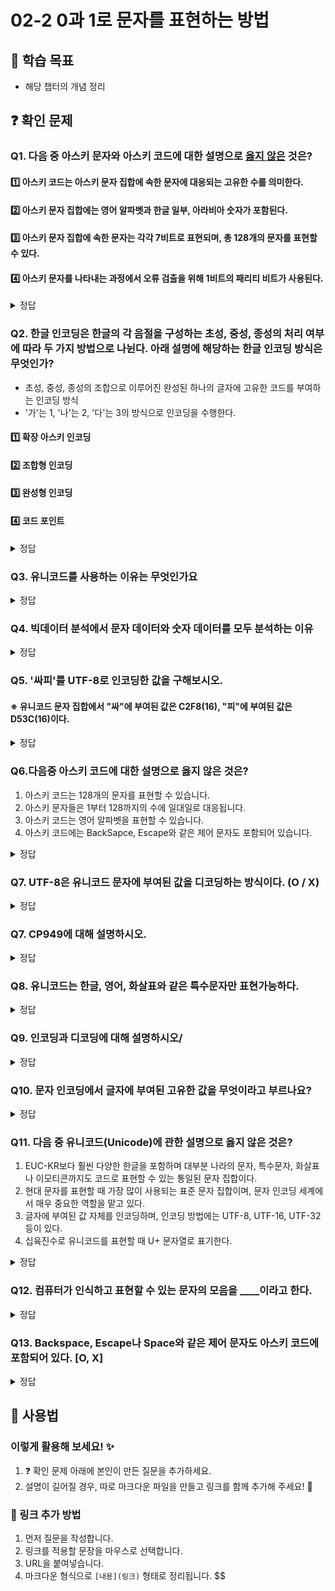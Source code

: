 # 02-2 0과 1로 문자를 표현하는 방법

## 📌 학습 목표

- 해당 챕터의 개념 정리

## ❓ 확인 문제

### Q1. 다음 중 아스키 문자와 아스키 코드에 대한 설명으로 <U>옳지 않은</U> 것은?

#### 1️⃣ 아스키 코드는 아스키 문자 집합에 속한 문자에 대응되는 고유한 수를 의미한다.

#### 2️⃣ 아스키 문자 집합에는 영어 알파벳과 한글 일부, 아라비아 숫자가 포함된다.

#### 3️⃣ 아스키 문자 집합에 속한 문자는 각각 7비트로 표현되며, 총 128개의 문자를 표현할 수 있다.

#### 4️⃣ 아스키 문자를 나타내는 과정에서 오류 검출을 위해 1비트의 패리티 비트가 사용된다.

<details>
<summary>정답</summary>

#### 2️⃣ 아스키 문자 집합에는 영어 알파벳과 한글 일부, 아라비아 숫자가 포함된다.

- 아스키 문자 집합에는 영어 알파벳과 아라비아 숫자, 그리고 일부 특수 문자 등이 포함되어 있으나 한글은 포함되어 있지 않아 표현이 불가합니다.

---

</details>

### Q2. 한글 인코딩은 한글의 각 음절을 구성하는 초성, 중성, 종성의 처리 여부에 따라 두 가지 방법으로 나뉜다. 아래 설명에 해당하는 한글 인코딩 방식은 무엇인가?

- 초성, 중성, 종성의 조합으로 이루어진 완성된 하나의 글자에 고유한 코드를 부여하는 인코딩 방식
- '가'는 1, '나'는 2, '다'는 3의 방식으로 인코딩을 수행한다.

#### 1️⃣ 확장 아스키 인코딩

#### 2️⃣ 조합형 인코딩

#### 3️⃣ 완성형 인코딩

#### 4️⃣ 코드 포인트

<details>
<summary>정답</summary>

#### 3️⃣ 완성형 인코딩

- 한글 인코딩에는 완성형 인코딩과 조합형 인코딩이 존재합니다.

  - 완성형 인코딩 : 초성, 중성, 종성의 조합으로 이루어진 완성된 하나의 글자에 고유한 코드를 부여하는 인코딩 방식.
  - 조합형 인코딩 : 초성, 중성, 종성에 해당하는 코드를 합하여 각 글자의 코드를 만드는 인코딩 방식.

---

</details>

### **Q3. 유니코드를 사용하는 이유는 무엇인가요**

<details>
<summary>정답</summary>

### **전 세계의 다양한 문자를 하나의 통일된 방식으로 표현하기 위해**

#### **기존 문자 인코딩의 한계**

- 초창기 컴퓨터는 **ASCII 체계**를 사용했지만, 영어 이외의 언어를 표현할 수 없었음
- 국가별로 다른 문자 인코딩 체계를 사용하여 **문자 호환성이 낮고 데이터 손상이 발생**하는 문제가 있었음

---

### **유니코드의 장점**

- **다국어 지원**: 하나의 문서에서 여러 언어를 혼합하여 사용 가능
- **문자 깨짐 방지**: 인코딩이 통일되면서 **데이터 손실과 깨짐 문제 해결**
- **글로벌 소프트웨어 개발 용이**: 한 개의 표준을 사용하면, OS나 시스템 간 문자 처리 일관성이 유지됨

---

</details>

### **Q4. 빅데이터 분석에서 문자 데이터와 숫자 데이터를 모두 분석하는 이유**

<details>  
<summary>정답</summary>

- **숫자 데이터**로는 **데이터의 패턴**은 찾을 수 있지만, **이유를 분석**하기 어렵기 때문

- **문자 데이터**로는 데이터의 패턴이 **발생하는 원인**을 찾을 수 있음

---

#### **숫자 데이터(정량 데이터)의 한계**

- 숫자는 **구체적인 패턴과 트렌드를 찾는 데 유용**
- 하지만 **패턴이 발생하는 원인(이유)은 숫자 데이터만으로 알기 어려움**

#### **문자 데이터를 숫자로 변환하는 기법 (자연어 처리, NLP)**

- AI와 머신러닝에서는 문자 데이터를 **숫자로 변환**하여 분석
- **텍스트 감성 분석**: 긍정(1), 부정(0)으로 변환하여 감정 분석
- **토픽 모델링**: 자주 등장하는 단어를 숫자로 변환하여 핵심 주제 분석
- **워드 임베딩**: 문장을 벡터(숫자 배열)로 변환하여 AI 모델이 이해할 수 있도록 처리

---

</details>

### Q5. '싸피'를 UTF-8로 인코딩한 값을 구해보시오.

#### ※ 유니코드 문자 집합에서 "싸"에 부여된 값은 C2F8(16), "피"에 부여된 값은 D53C(16)이다.

<details>  
<summary>정답</summary>

#### EC 8B B8 ED 94 BC(16)

**풀이**

#### 1. "싸" 단어를 UTF-8로 변환하는 과정

#### -> C2F8(16) = 1100 0010 1111 1000(2)

#### -> 한글의 경우 1110xxxx 10xxxxxx 10xxxxxx로 나누어서 변환함(3바이트)

#### -> 인코딩 값 : 11101100 10001011 10111000 -> EC 8B B8

#### 2. "피" 단어를 UTF-8로 변환하는 과정

#### -> D53C(16) = 1101 0101 0011 1100(2)

#### -> 한글의 경우 1110xxxx 10xxxxxx 10xxxxxx로 나누어서 변환함(3바이트)

#### -> 인코딩 값 : 11101101 10010100 10111100 -> ED 94 BC

$$
</details>

### Q6.다음중 아스키 코드에 대한 설명으로 옳지 않은 것은?

1. 아스키 코드는 128개의 문자를 표현할 수 있습니다.
2. 아스키 문자들은 1부터 128까지의 수에 일대일로 대응됩니다.
3. 아스키 코드는 영어 알파벳을 표현할 수 있습니다.
4. 아스키 코드에는 BackSapce, Escape와 같은 제어 문자도 포함되어 있습니다.


<details>
<summary>정답</summary>

정답: **2. 아스키 문자들은 1부터 128까지의 수에 일대일로 대응됩니다 (X)**

아스키 코드는 **0부터 127까지(총 128개)**의 값을 사용합니다.

아스키 코드에는 **제어 문자(예: Backspace, Escape)**와 **표준 출력 가능한 문자(영어 알파벳, 숫자, 특수 기호 등)**가 포함됩니다.
</details>

### Q7. UTF-8은 유니코드 문자에 부여된 값을 디코딩하는 방식이다. (O / X)

<details>
<summary>정답</summary>

정답: **(X)**

UTF-8은 유니코드 문자를 **인코딩**하는 방식입니다.

인코딩(Encoding)은 문자를 이진수로 변환하는 과정이고,
디코딩(Decoding)은 이진수를 다시 문자로 변환하는 과정입니다.


</details>

### Q7. CP949에 대해 설명하시오.

<details>
<summary>정답</summary>

#### CP949는 EUC-KR의 문자집합보다 더 많은 문자를 포함한 문자집합이다. 즉 EUC-KR의 확장된 버전이다. 하지만 이마저도 한글 전체를 표현하기엔 넉넉한 양이 아니라고 한다.

</details>

### Q8. 유니코드는 한글, 영어, 화살표와 같은 특수문자만 표현가능하다.

<details>
<summary>정답</summary>

X : 이모티콘까지 표현가능.

</details>

### Q9. 인코딩과 디코딩에 대해 설명하시오/
<details>
<summary>정답</summary>

인코딩 : 문자를 0과1로 변환하여 컴퓨터가 이해할 수 있도록 하는 것
디코딩 : 0과1로 이뤄진 문자 코드를 사람이 이해할 수 있는 문자로 변환하는 과정

</details>

### Q10. 문자 인코딩에서 글자에 부여된 고유한 값을 무엇이라고 부르나요?
<details>
<summary>정답</summary>

#### 코드 포인트(Code point)
예시) 아스키 문자 A 의 코드 포인트는 65

</details>

### Q11. 다음 중 유니코드(Unicode)에 관한 설명으로 옳지 않은 것은?
1. EUC-KR보다 훨씬 다양한 한글을 포함하며 대부분 나라의 문자, 특수문자, 화살표나 이모티콘까지도 코드로 표현할 수 있는 통일된 문자 집합이다.
2. 현대 문자를 표현할 때 가장 많이 사용되는 표준 문자 집합이며, 문자 인코딩 세계에서 매우 중요한 역할을 맡고 있다.
3. 글자에 부여된 값 자체를 인코딩하며, 인코딩 방법에는 UTF-8, UTF-16, UTF-32 등이 있다.
4. 십육진수로 유니코드를 표현할 때 U+ 문자열로 표기한다.

<details>
<summary>정답</summary>

3. 글자에 부여된 값 자체를 인코딩하며, 인코딩 방법에는 UTF-8, UTF-16, UTF-32 등이 있다.

해설
- 글자에 부여된 값 자체를 인코딩하는 방식 -> 코드 포인트
- 유니코드는 유니코드 문자에 부여된 값을 인코딩하는 방식 사용

</details>

### Q12. 컴퓨터가 인식하고 표현할 수 있는 문자의 모음을 ____이라고 한다.
<details>
<summary>정답</summary>

#### 문자집합

- 컴퓨터는 문자 집합에 속해 있는 문자를 이해할 수 있고, 반대로 문자 집합에 속해 있지 않은 문자는 이해할 수 없다

</details>

### Q13. Backspace, Escape나 Space와 같은 제어 문자도 아스키 코드에 포함되어 있다. [O, X]
<details>
<summary>정답</summary>

#### O

- 아스키 코드에 제어문자가 포함되어 있는 이유


초기 컴퓨터에서는 시스템에서 문자를 다룰 때 다양한 기능을 수행해야 했기에 제어문자도 포함되어 있는 것이다. 단순히 글자를 저장하는 것 뿐만 아니라, 출력 및 화면 제어, 통신 및 데이터 처리 등의 기능도 필요했기에 제어문자가 포함되어 있다.

</details>

## 📝 사용법
### 이렇게 활용해 보세요! ✨
1. ❓ 확인 문제 아래에 본인이 만든 질문을 추가하세요.
2. 설명이 길어질 경우, 따로 마크다운 파일을 만들고 링크를 함께 추가해 주세요! 🔗

### 🔗 링크 추가 방법
1. 먼저 질문을 작성합니다.
2. 링크를 적용할 문장을 마우스로 선택합니다.
3. URL을 붙여넣습니다.
4. 마크다운 형식으로 `[내용](링크)` 형태로 정리됩니다.
$$
